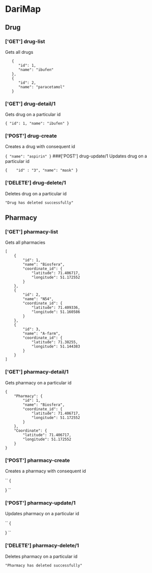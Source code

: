 # DariMap

## Drug
### ['GET'] drug-list 
Gets all drugs

```
   {
      "id": 1,
      "name": "ibufen"
   },
   {
      "id": 2,
      "name": "paracetamol"
   }
```
### ['GET'] drug-detail/1
Gets drug on a particular id

``
{
    "id": 1,
    "name": "ibufen"
}
``
### ['POST'] drug-create
Creates a drug with consequent id

``
{
      "name": "aspirin"
}
``
###['POST'] drug-update/1
Updates drug on a particular id

``
{   
    "id" : "3",
    "name": "mask"
}
``
### ['DELETE'] drug-delete/1
Deletes drug on a particular id

``
"Drug has deleted successfully"
``

## Pharmacy
### ['GET'] pharmacy-list
Gets all pharmacies
```
[
    {
        "id": 1,
        "name": "Biosfera",
        "coordinate_id": {
            "latitude": 71.406717,
            "longitude": 51.172552
        }
    },
    {
        "id": 2,
        "name": "N54",
        "coordinate_id": {
            "latitude": 71.409336,
            "longitude": 51.160586
        }
    },
    {
        "id": 3,
        "name": "A-farm",
        "coordinate_id": {
            "latitude": 71.38255,
            "longitude": 51.144383
        }
    }
]
```
### ['GET'] pharmacy-detail/1
Gets pharmacy on a particular id

```
{
    "Pharmacy": {
        "id": 1,
        "name": "Biosfera",
        "coordinate_id": {
            "latitude": 71.406717,
            "longitude": 51.172552
        }
    },
    "Coordinate": {
        "latitude": 71.406717,
        "longitude": 51.172552
    }
}
```
### ['POST'] pharmacy-create
Creates a pharmacy with consequent id

``
{
      
}
``
### ['POST'] pharmacy-update/1
Updates pharmacy on a particular id

``
{   

}
``
### ['DELETE'] pharmacy-delete/1
Deletes pharmacy on a particular id

``
"Pharmacy has deleted successfully"
``
